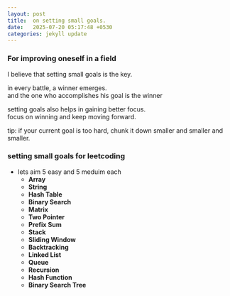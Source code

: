 ```yaml
---
layout: post
title:  on setting small goals.
date:   2025-07-20 05:17:48 +0530
categories: jekyll update
---
```



### For improving oneself in a field

I believe that setting small goals is the key.

in every battle, a winner emerges. <br>
and the one who accomplishes his goal is the winner

setting goals also helps in gaining better focus. <br>
focus on winning and keep moving forward.

tip:
if your current goal is too hard, chunk it down smaller and smaller and smaller.


### setting small goals for leetcoding

- lets aim 5 easy and 5 meduim each
    - **Array**
    - **String**
    - **Hash Table**
    - **Binary Search**
    - **Matrix**
    - **Two Pointer**
    - **Prefix Sum**
    - **Stack**
    - **Sliding Window**
    - **Backtracking**
    - **Linked List**
    - **Queue**
    - **Recursion**
    - **Hash Function**
    - **Binary Search Tree**

